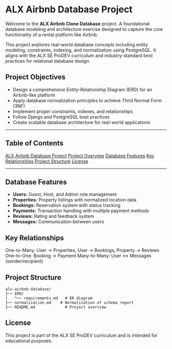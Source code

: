 # ALX Airbnb Database Project

Welcome to the **ALX Airbnb Clone Database** project. A foundational database modeling and architecture exercise designed to capture the core functionality of a rental platform like Airbnb.

This project explores real-world database concepts including entity modeling, constraints, indexing, and normalization using PostgreSQL. It aligns with the ALX SE ProDEV curriculum and industry-standard best practices for relational database design.

## Project Objectives

- Design a comprehensive Entity-Relationship Diagram (ERD) for an Airbnb-like platform
- Apply database normalization principles to achieve Third Normal Form (3NF)
- Implement proper constraints, indexes, and relationships
- Follow Django and PostgreSQL best practices
- Create scalable database architecture for real-world applications

---

## Table of Contents

[ALX Airbnb Database Project](#alx-airbnb-database-project)
[Project Overview](#project-objectives)
[Database Features](#database-features)
[Key Relationships](#key-relationships)
[Project Structure](#project-structure)
[License](#license)

---

## Database Features

- **Users:** Guest, Host, and Admin role management
- **Properties:** Property listings with normalized location data
- **Bookings:** Reservation system with status tracking
- **Payments:** Transaction handling with multiple payment methods
- **Reviews:** Rating and feedback system
- **Messages:** Communication between users

## Key Relationships

One-to-Many: User → Properties, User → Bookings, Property → Reviews
One-to-One: Booking → Payment
Many-to-Many: User ↔ Messages (sender/recipient)

## Project Structure

```text
alx-airbnb-database/
├── ERD/
│   └── requirements.md   # ER diagram
├── normalization.md    # Normalization of schema report
├── README.md             # Project overview
```

## License

This project is part of the ALX SE ProDEV curriculum and is intended for educational purposes.
